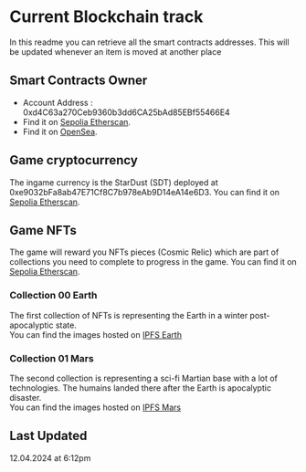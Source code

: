 # Current Blockchain track
In this readme you can retrieve all the smart contracts addresses. This will be updated whenever an item is moved at another place

## Smart Contracts Owner
- Account Address : 0xd4C63a270Ceb9360b3dd6CA25bAd85EBf55466E4 
- Find it on [Sepolia Etherscan](https://sepolia.etherscan.io/address/0xd4C63a270Ceb9360b3dd6CA25bAd85EBf55466E4). 
- Find it on [OpenSea](https://opensea.io/fr/Lucaa_8).

## Game cryptocurrency
The ingame currency is the StarDust (SDT) deployed at 0xe9032bFa8ab47E71Cf8C7b978eAb9D14eA14e6D3. You can find it on [Sepolia Etherscan](https://sepolia.etherscan.io/token/0xe9032bfa8ab47e71cf8c7b978eab9d14ea14e6d3).

## Game NFTs
The game will reward you NFTs pieces (Cosmic Relic) which are part of collections you need to complete to progress in the game. You can find it on [Sepolia Etherscan](https://sepolia.etherscan.io/token/0x4e4741f0274e9d32372d1e677258ad1ce88eea25).

### Collection 00 Earth
The first collection of NFTs is representing the Earth in a winter post-apocalyptic state. \
You can find the images hosted on [IPFS Earth](https://bafybeieqjm2qvgzqpetzeucpkdk7rmhokp3sgglzyvxh2igrwshkjzxqwe.ipfs.w3s.link/)

### Collection 01 Mars
The second collection is representing a sci-fi Martian base with a lot of technologies. The humains landed there after the Earth is apocalyptic disaster. \
You can find the images hosted on [IPFS Mars](https://bafybeifku5g36btmudmnsmrgyranj2dljz2ydwkywi3pwzquzkfvekgsh4.ipfs.w3s.link/)

## Last Updated
12.04.2024 at 6:12pm